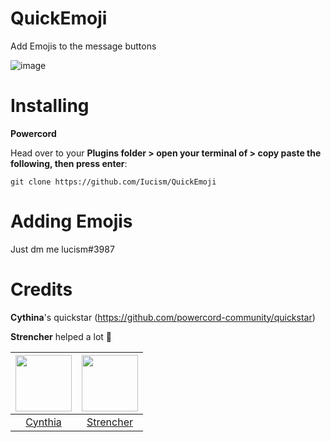 # QuickEmoji

Add Emojis to the message buttons 

![image](https://user-images.githubusercontent.com/105166639/172046128-17b681c5-ca9a-48d5-b8d1-c78723306ed4.png)


# Installing 
**Powercord**

Head over to your **Plugins folder > open your terminal of > copy paste the following, then press enter**:

```
git clone https://github.com/Iucism/QuickEmoji
```

# Adding Emojis

Just dm me lucism#3987


# Credits

**Cythina**'s quickstar (https://github.com/powercord-community/quickstar)

**Strencher** helped a lot 💖 

|<a href="https://github.com/cyyynthia"><img src="https://avatars.githubusercontent.com/u/9999055?v=4" width="90px" height="90px"></a>|<a href="https://github.com/Strencher"><img src="https://avatars.githubusercontent.com/u/46447572?v=4" width="90px" height="90px"></a>|
|:-:|:-:|
|[Cynthia](https://github.com/cyyynthia)|[Strencher](https://github.com/Strencher)|
